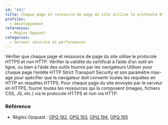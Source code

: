 ```yaml
---
id: "441"
title: Chaque page et ressource de page du site utilise le protocole HTTPS.
profiles:
  - Développement
references:
  - Règles Opquast
categories:
  - Serveur sécurité et performances
---
```


Vérifier que chaque page et ressource de page du site utilise le protocole HTTPS et non HTTP.
Vérifier la validité du certificat à l’aide d’un outil en ligne, ou bien à l’aide des outils fournis par les navigateurs
Utiliser pour chaque page l’entête HTTP Strict Transport Security et son paramètre max-age pour spécifier que le navigateur doit convertir toutes les requêtes en HTTP en requêtes HTTPS.
Pour chaque page du site envoyée par le serveur en HTTPS, fournir toutes les ressources qui la composent (images, fichiers CSS, JS, etc.) via le protocole HTTPS et non via HTTP.

### Référence

*   Règles Opquast : [OPQ 192](https://checklists.opquast.com/fr/assurance-qualite-web/toutes-les-pages-utilisent-le-protocole-https), [OPQ 193](https://checklists.opquast.com/fr/assurance-qualite-web/les-certificats-de-securite-sont-signes-et-en-cours-de-validite), [OPQ 194](https://checklists.opquast.com/fr/assurance-qualite-web/les-pages-utilisant-https-ont-un-en-tete-de-transport-strict), [OPQ 195](https://checklists.opquast.com/fr/assurance-qualite-web/les-pages-utilisant-le-protocole-https-ne-proposent-pas-de-ressources-http)
